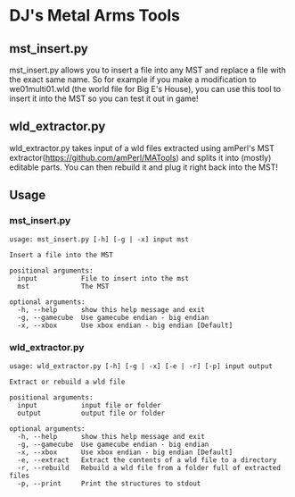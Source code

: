 # DJ's Metal Arms Tools #

## mst\_insert.py ##
mst\_insert.py allows you to insert a file into any MST and replace a file with the exact same name. So for example if you make a modification to we01multi01.wld (the world file for Big E's House), you can use this tool to insert it into the MST so you can test it out in game!

## wld\_extractor.py ##
wld\_extractor.py takes input of a wld files extracted using amPerl's MST extractor(https://github.com/amPerl/MATools) and splits it into (mostly) editable parts. You can then rebuild it and plug it right back into the MST!

## Usage ##

### mst\_insert.py ###
```
usage: mst_insert.py [-h] [-g | -x] input mst

Insert a file into the MST

positional arguments:
  input           File to insert into the mst
  mst             The MST

optional arguments:
  -h, --help      show this help message and exit
  -g, --gamecube  Use gamecube endian - big endian
  -x, --xbox      Use xbox endian - big endian [Default]
```


### wld\_extractor.py ###
```
usage: wld_extractor.py [-h] [-g | -x] [-e | -r] [-p] input output

Extract or rebuild a wld file

positional arguments:
  input           input file or folder
  output          output file or folder

optional arguments:
  -h, --help      show this help message and exit
  -g, --gamecube  Use gamecube endian - big endian
  -x, --xbox      Use xbox endian - big endian [Default]
  -e, --extract   Extract the contents of a wld file to a directory
  -r, --rebuild   Rebuild a wld file from a folder full of extracted files
  -p, --print     Print the structures to stdout

```
